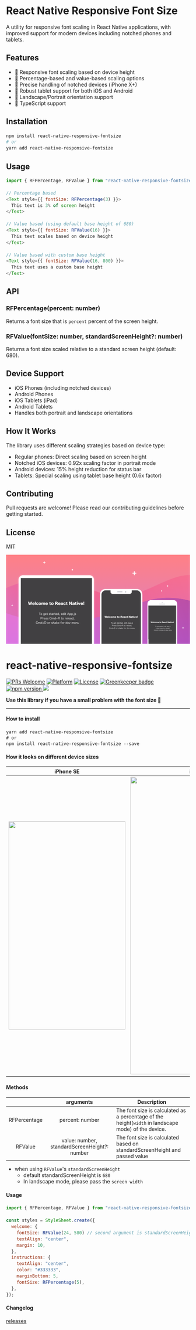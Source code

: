# React Native Responsive Font Size

A utility for responsive font scaling in React Native applications, with improved support for modern devices including notched phones and tablets.

## Features

- 📱 Responsive font scaling based on device height
- 📏 Percentage-based and value-based scaling options
- 🎯 Precise handling of notched devices (iPhone X+)
- 💪 Robust tablet support for both iOS and Android
- 🔄 Landscape/Portrait orientation support
- 📝 TypeScript support

## Installation

```bash
npm install react-native-responsive-fontsize
# or
yarn add react-native-responsive-fontsize
```

## Usage

```javascript
import { RFPercentage, RFValue } from "react-native-responsive-fontsize";

// Percentage based
<Text style={{ fontSize: RFPercentage(3) }}>
  This text is 3% of screen height
</Text>

// Value based (using default base height of 680)
<Text style={{ fontSize: RFValue(16) }}>
  This text scales based on device height
</Text>

// Value based with custom base height
<Text style={{ fontSize: RFValue(16, 800) }}>
  This text uses a custom base height
</Text>
```

## API

### RFPercentage(percent: number)
Returns a font size that is `percent` percent of the screen height.

### RFValue(fontSize: number, standardScreenHeight?: number)
Returns a font size scaled relative to a standard screen height (default: 680).

## Device Support

- iOS Phones (including notched devices)
- Android Phones
- iOS Tablets (iPad)
- Android Tablets
- Handles both portrait and landscape orientations

## How It Works

The library uses different scaling strategies based on device type:

- Regular phones: Direct scaling based on screen height
- Notched iOS devices: 0.92x scaling factor in portrait mode
- Android devices: 15% height reduction for status bar
- Tablets: Special scaling using tablet base height (0.6x factor)

## Contributing

Pull requests are welcome! Please read our contributing guidelines before getting started.

## License

MIT

<img src="images/main.png" alt="main image">

# react-native-responsive-fontsize

[![PRs Welcome](https://img.shields.io/badge/PRs-Welcome-brightgreen.svg)](https://github.com/heyman333/react-native-responsive-fontSize/pulls)
[![Platform](https://img.shields.io/badge/platform-react--native-lightgrey.svg)](http://facebook.github.io/react-native/)
[![License](https://img.shields.io/badge/license-MIT-blue.svg)](https://github.com/heyman333/react-native-responsive-fontSize/blob/master/LICENSE) [![Greenkeeper badge](https://badges.greenkeeper.io/heyman333/react-native-responsive-fontSize.svg)](https://greenkeeper.io/)
<a href="https://www.npmjs.com/package/react-native-responsive-fontsize">
<img alt="npm version" src="http://img.shields.io/npm/v/react-native-responsive-fontsize.svg?style=flat-square">
</a>
<a href="https://www.npmjs.com/package/react-native-responsive-fontsize">
<img src="http://img.shields.io/npm/dm/react-native-responsive-fontsize.svg?style=flat-square">
</a>

<strong>Use this library if you have a small problem with the font size 🎉</strong>

<hr />

#### How to install

```shell
yarn add react-native-responsive-fontsize
# or
npm install react-native-responsive-fontsize --save
```

#### How it looks on different device sizes

|                                                               iPhone SE                                                                |                                                               iPhone X                                                                |
| :------------------------------------------------------------------------------------------------------------------------------------: | :-----------------------------------------------------------------------------------------------------------------------------------: |
| <img src="https://raw.githubusercontent.com/heyman333/react-native-responsive-fontSize/master/images/SE.png" width="320" height="568"> | <img src="https://raw.githubusercontent.com/heyman333/react-native-responsive-fontSize/master/images/X.png" width="385" height="812"> |

#### Methods

|              |                  arguments                   | Description                                                                                         |
| :----------: | :------------------------------------------: | --------------------------------------------------------------------------------------------------- |
| RFPercentage |               percent: number                | The font size is calculated as a percentage of the height(`width` in landscape mode) of the device. |
|   RFValue    | value: number, standardScreenHeight?: number | The font size is calculated based on standardScreenHeight and passed value                          |

- when using `RFValue`'s `standardScreenHeight`
  - default standardScreenHeight is `680`
  - In landscape mode, please pass the `screen width`

#### Usage

```js
import { RFPercentage, RFValue } from "react-native-responsive-fontsize";

const styles = StyleSheet.create({
  welcome: {
    fontSize: RFValue(24, 580) // second argument is standardScreenHeight(optional),
    textAlign: "center",
    margin: 10,
  },
  instructions: {
    textAlign: "center",
    color: "#333333",
    marginBottom: 5,
    fontSize: RFPercentage(5),
  },
});
```

#### Changelog

[releases](https://github.com/heyman333/react-native-responsive-fontSize/releases)
